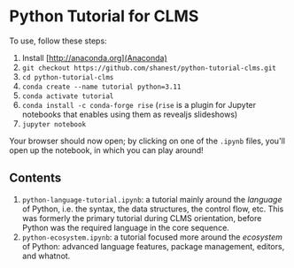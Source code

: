 # Python Tutorial for CLMS

To use, follow these steps:
1. Install [http://anaconda.org](Anaconda)
2. `git checkout https://github.com/shanest/python-tutorial-clms.git`
3. `cd python-tutorial-clms`
4. `conda create --name tutorial python=3.11`
5. `conda activate tutorial`
6. `conda install -c conda-forge rise` (`rise` is a plugin for Jupyter notebooks that enables using them as revealjs slideshows)
7. `jupyter notebook`

Your browser should now open; by clicking on one of the `.ipynb` files, you'll open up the notebook, in which you can play around!

## Contents

1. `python-language-tutorial.ipynb`: a tutorial mainly around the _language_ of Python, i.e. the syntax, the data structures, the control flow, etc. This was formerly the primary tutorial during CLMS orientation, before Python was the required language in the core sequence.
2. `python-ecosystem.ipynb`: a tutorial focused more around the _ecosystem_ of Python: advanced language features, package management, editors, and whatnot.
